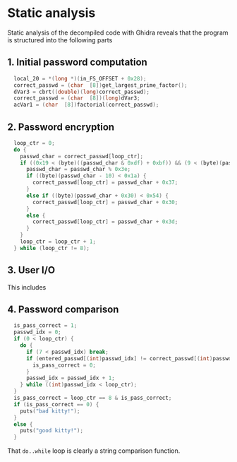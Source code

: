 # Static analysis
Static analysis of the decompiled code with Ghidra reveals that the program
is structured into the following parts

## 1. Initial password computation
```c
  local_20 = *(long *)(in_FS_OFFSET + 0x28);
  correct_passwd = (char  [8])get_largest_prime_factor();
  dVar3 = cbrt((double)(long)correct_passwd);
  correct_passwd = (char  [8])(long)dVar3;
  acVar1 = (char  [8])factorial(correct_passwd);
```

## 2. Password encryption
```c
  loop_ctr = 0;
  do {
    passwd_char = correct_passwd[loop_ctr];
    if ((0x19 < (byte)((passwd_char & 0xdf) + 0xbf)) && (9 < (byte)(passwd_char - 0x30))) {
      passwd_char = passwd_char % 0x3e;
      if ((byte)(passwd_char - 10) < 0x1a) {
        correct_passwd[loop_ctr] = passwd_char + 0x37;
      }
      else if ((byte)(passwd_char + 0x30) < 0x54) {
        correct_passwd[loop_ctr] = passwd_char + 0x30;
      }
      else {
        correct_passwd[loop_ctr] = passwd_char + 0x3d;
      }
    }
    loop_ctr = loop_ctr + 1;
  } while (loop_ctr != 8);
```

## 3. User I/O
This includes

## 4. Password comparison
```c
  is_pass_correct = 1;
  passwd_idx = 0;
  if (0 < loop_ctr) {
    do {
      if (7 < passwd_idx) break;
      if (entered_passwd[(int)passwd_idx] != correct_passwd[(int)passwd_idx]) {
        is_pass_correct = 0;
      }
      passwd_idx = passwd_idx + 1;
    } while ((int)passwd_idx < loop_ctr);
  }
  is_pass_correct = loop_ctr == 8 & is_pass_correct;
  if (is_pass_correct == 0) {
    puts("bad kitty!");
  }
  else {
    puts("good kitty!");
  }
```
That `do..while` loop is clearly a string comparison function.
